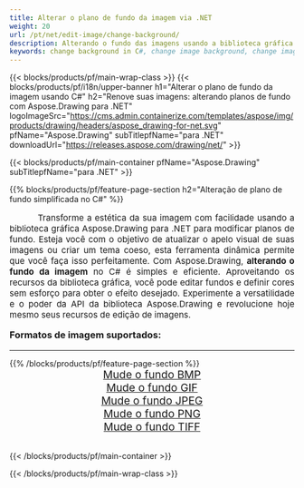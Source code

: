 ```yaml
---
title: Alterar o plano de fundo da imagem via .NET
weight: 20
url: /pt/net/edit-image/change-background/
description: Alterando o fundo das imagens usando a biblioteca gráfica Aspose.Drawing para .NET (C#)
keywords: change background in C#, change image background, change images in C#, graphic library para .NET, edit images, edit background, set color
---
```


{{< blocks/products/pf/main-wrap-class >}}
{{< blocks/products/pf/i18n/upper-banner h1="Alterar o plano de fundo da imagem usando C#" h2="Renove suas imagens: alterando planos de fundo com Aspose.Drawing para .NET" logoImageSrc="https://cms.admin.containerize.com/templates/aspose/img/products/drawing/headers/aspose_drawing-for-net.svg" pfName="Aspose.Drawing" subTitlepfName="para .NET" downloadUrl="https://releases.aspose.com/drawing/net/" >}}

{{< blocks/products/pf/main-container pfName="Aspose.Drawing" subTitlepfName="para .NET" >}}

{{% blocks/products/pf/feature-page-section  h2="Alteração de plano de fundo simplificada no C#" %}}
<p align="justify" style="text-indent:50px;font-size:15px;">
Transforme a estética da sua imagem com facilidade usando a biblioteca gráfica Aspose.Drawing para .NET para modificar planos de fundo. Esteja você com o objetivo de atualizar o apelo visual de suas imagens ou criar um tema coeso, esta ferramenta dinâmica permite que você faça isso perfeitamente. Com Aspose.Drawing, <b>alterando o fundo da imagem</b> no C# é simples e eficiente. Aproveitando os recursos da biblioteca gráfica, você pode editar fundos e definir cores sem esforço para obter o efeito desejado. Experimente a versatilidade e o poder da API da biblioteca Aspose.Drawing e revolucione hoje mesmo seus recursos de edição de imagens.</p>

<h3 style="margin-top:16px;">
Formatos de imagem suportados:
</h3>

<hr/>
{{% /blocks/products/pf/feature-page-section %}}
<div class="container-fluid productfamilypage bg-gray">
    <div class="convertypes bg-gray agp-content section">
        <div class="container">
		    <div class="row other-converters" style="font-size: 19px;text-align:center;">
		        <div class='col-md-3 other-converter remove-lp remove-rp'><a href="bmp/" style="padding:15px;">Mude o fundo BMP</a></div>
                <div class='col-md-3 other-converter remove-lp remove-rp'><a href="gif/" style="padding:15px;">Mude o fundo GIF</a></div>
                <div class='col-md-3 other-converter remove-lp remove-rp'><a href="jpeg/" style="padding:15px;">Mude o fundo JPEG </a></div>
                <div class='col-md-3 other-converter remove-lp remove-rp'><a href="png/" style="padding:15px;">Mude o fundo PNG</a></div>
                <div class='col-md-3 other-converter remove-lp remove-rp'><a href="tiff/" style="padding:15px;">Mude o fundo TIFF</a></div>
            </div>
        </div>
    </div>
</div>
<br/>

{{< /blocks/products/pf/main-container >}}

{{< /blocks/products/pf/main-wrap-class >}}
